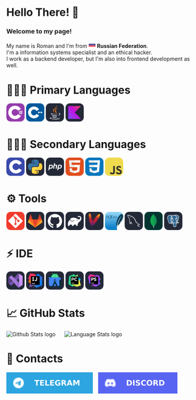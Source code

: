 <h1>Hello There! 👋</h1>

<h3>Welcome to my page!</h3>

<p>
  My name is Roman and I'm from <img src="./Icons/RussianFlag.png" width="18"/> <b>Russian Federation</b>.
  <br/>I'm a information systems specialist and an ethical hacker.
  <br/>I work as a backend developer, but I'm also into frontend development as well.
</p>

<h1>👩🏻‍💻 Primary Languages</h1>
<p>
  <img src="./Icons/CS.svg" width="48"/>
  <img src="./Icons/CPP.svg" width="48"/>
  <img src="./Icons/Java.svg" width="48"/>
  <img src="./Icons/Kotlin.svg" width="48"/>
</p>

<h1>👩🏻‍💻 Secondary Languages</h1>
<p>
  <img src="./Icons/C.svg" width="48"/>
  <img src="./Icons/Python.svg" width="48"/>
  <img src="./Icons/PHP.svg" width="48"/>
  <img src="./Icons/HTML.svg" width="48"/>
  <img src="./Icons/CSS.svg" width="48"/>
  <img src="./Icons/JavaScript.svg" width="48"/>
</p>

<h1>⚙️ Tools</h1>
<p>
  <img src="./Icons/Git.svg" width="48"/>
  <img src="./Icons/GitLab.svg" width="48"/>
  <img src="./Icons/GitHub.svg" width="48"/>
  <img src="./Icons/Gradle.svg" width="48"/>
  <img src="./Icons/Maven.svg" width="48"/>
  <img src="./Icons/SQLite.svg" width="48"/>
  <img src="./Icons/MySQL.svg" width="48"/>
  <img src="./Icons/MongoDB.svg" width="48"/>
  <img src="./Icons/PostgreSQL.svg" width="48"/>
</p>

<h1>⚡ IDE</h1>
<p>
  <img src="./Icons/VisualStudio.svg" width="48"/>
  <img src="./Icons/Idea.svg" width="48"/>
  <img src="./Icons/AndroidStudio.svg" width="48"/>
  <img src="./Icons/PyCharm.svg" width="48"/>
  <img src="./Icons/PhpStorm.svg" width="48"/>
</p>

<h1>📈 GitHub Stats</h1>
<p>
  <img src="https://github-readme-stats.vercel.app/api?username=Kise1ev&show_icons=true&theme=dark" alt="Github Stats logo" style="margin-right: 20px;"/>
  <img src="https://github-readme-stats.vercel.app/api/top-langs/?username=Kise1ev&layout=compact&theme=dark" alt="Language Stats logo"/>
</p>

<h1>💬 Contacts</h1>
<p>
    <a href="https://t.me/kisxlka"><img src="./Icons/Telegram-Square.svg" style="margin-right: 10px;"/></a>
    <a href="https://discordapp.com/users/1013231151177023559"><img src="./Icons/Discord-Square.svg" style="margin-right: 10px;"/></a>
</p>
